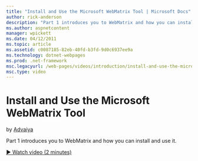 ```yaml
---
title: "Install and Use the Microsoft WebMatrix Tool | Microsoft Docs"
author: rick-anderson
description: "Part 1 introduces you to WebMatrix and how you can install and use it."
ms.author: aspnetcontent
manager: wpickett
ms.date: 04/12/2011
ms.topic: article
ms.assetid: c0087185-82eb-40fd-b3fd-9d0c6937ee9a
ms.technology: dotnet-webpages
ms.prod: .net-framework
msc.legacyurl: /web-pages/videos/introduction/install-and-use-the-microsoft-webmatrix-tool
msc.type: video
---
```

Install and Use the Microsoft WebMatrix Tool
====================
by [Advaiya](https://twitter.com/Advaiyasolns)

Part 1 introduces you to WebMatrix and how you can install and use it.

[&#9654; Watch video (2 minutes)](https://channel9.msdn.com/Blogs/ASP-NET-Site-Videos/install-and-use-the-microsoft-webmatrix-tool)